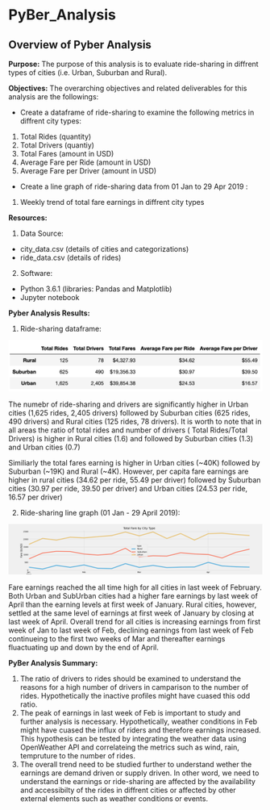 # PyBer_Analysis
## **Overview of Pyber Analysis**

**Purpose:** 
    The purpose of this analysis is to evaluate ride-sharing in diffrent types of cities (i.e. Urban, Suburban and Rural).  

**Objectives:** 
    The overarching objectives and related deliverables for this analysis are the followings:

- Create a dataframe of ride-sharing to examine the following metrics in diffrent city types:
1. Total Rides (quantity)
2. Total Drivers (quantiy)
3. Total Fares (amount in USD)
4. Average Fare per Ride (amount in USD)
5. Average Fare per Driver (amount in USD)

- Create a line graph of ride-sharing data from 01 Jan to 29 Apr 2019 :
1. Weekly trend of total fare earnings in diffrent city types

**Resources:**
1. Data Source: 
- city_data.csv (details of cities and categorizations)
- ride_data.csv (details of rides)
2. Software: 
- Python 3.6.1 (libraries: Pandas and Matplotlib) 
- Jupyter notebook

**Pyber Analysis Results:**
    
1. Ride-sharing dataframe:

![](analysis/PyBer_dataframe.png)

The numebr of ride-sharing and drivers are significantly higher in Urban cities (1,625 rides, 2,405 drivers) followed by Suburban cities (625 rides, 490 drivers) and Rural cities (125 rides, 78 drivers). It is worth to note that in all areas the ratio of total rides and number of drivers ( Total Rides/Total Drivers) is higher in Rural cities (1.6) and followed by Suburban cities (1.3) and Urban cities (0.7)

Similiarly the total fares earning is higher in Urban cities (~40K) followed by Suburban (~19K) and Rural (~4K). However, per capita fare earnings are higher in rural cities (34.62 per ride, 55.49 per driver) followed by Suburban cities (30.97 per ride, 39.50 per driver) and Urban cities (24.53 per ride, 16.57 per driver)  


2. Ride-sharing line graph (01 Jan - 29 April 2019):

![](analysis/PyBer_fare_summary.png)

Fare earnings reached the all time high for all cities in last week of February. Both Urban and SubUrban cities had a higher fare earnings by last week of April than the earning levels at first week of January. Rural cities, however, settled at the same level of earnings at first week of January by closing at last week of April. Overall trend for all cities is increasing earnings from first week of Jan to last week of Feb, declining earnings from last week of Feb continueing to the first two weeks of Mar and thereafter earnings fluactuating up and down by the end of April.   
        
**PyBer Analysis Summary:**

1. The ratio of drivers to rides should be examined to understand the reasons for a high number of drivers in camparison to the number of rides. Hypothetically the inactive profiles might have cuased this odd ratio.
2. The peak of earnings in last week of Feb is important to study and further analysis is necessary. Hypothetically, weather conditions in Feb might have cuased the influx of riders and therefore earnings increased. This hypothesis can be tested by integrating the weather data using OpenWeather API and correlateing the metrics such as wind, rain, tempruture to the number of rides.
3. The overall trend need to be studied further to understand wether the earnings are demand driven or supply driven. In other word, we need to understand the earnings or ride-sharing are affected by the availability and accessibilty of the rides in diffrent cities or affected by other external elements such as weather conditions or events.      

